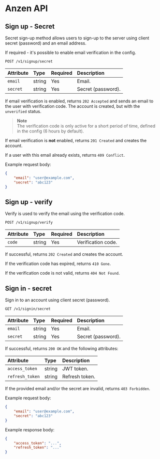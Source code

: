 # Anzen API

## Sign up - Secret

Secret sign-up method allows users to sign-up to the server using client secret (password)
and an email address.

If required - it's possible to enable email verification in the config.

```http
POST /v1/signup/secret
```

| Attribute                | Type     | Required | Description           |
|:-------------------------|:---------|:---------|:----------------------|
| `email`                  | string   | Yes      | Email.                |
| `secret`                 | string   | Yes      | Secret (password).    |

If email verification is enabled, returns `202 Accepted` and sends
an email to the user with verification code. The account is created, but
with the `unverified` status.

> **Note**<br/>
> The verification code is only active for a short period of time, defined
> in the config (6 hours by default).

If email verification is **not** enabled,
returns `201 Created` and creates the account.

If a user with this email already exists, returns
`409 Conflict`.

Example request body:
```json
{
    "email": "user@example.com",
    "secret": "abc123"
}
```

## Sign up - verify

Verify is used to verify the email using the verification code.

```http
POST /v1/signup/verify
```

| Attribute                | Type     | Required | Description           |
|:-------------------------|:---------|:---------|:----------------------|
| `code`                   | string   | Yes      | Verification code.    |

If successful, returns `202 Created` and creates the account.

If the verification code has expired, returns `410 Gone`.

If the verification code is not valid, returns `404 Not Found`.

## Sign in - secret

Sign in to an account using client secret (password).

```http
GET /v1/signin/secret
```

| Attribute                | Type     | Required | Description           |
|:-------------------------|:---------|:---------|:----------------------|
| `email`                  | string   | Yes      | Email.                |
| `secret`                 | string   | Yes      | Secret (password).    |

If successful, returns `200 OK` and the following attributes:

| Attribute                | Type     | Description           |
|:-------------------------|:---------|:----------------------|
| `access_token`           | string   | JWT token.            |
| `refresh_token`          | string   | Refresh token.        |

If the provided email and/or the secret are invalid, returns `403 Forbidden`.

Example request body:
```json
{
    "email": "user@example.com",
    "secret": "abc123"
}
```

Example response body:
```json
{
    "access_token": "...",
    "refresh_token": "..."
}
```
